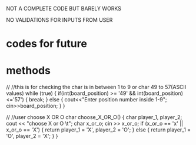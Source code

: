 NOT A COMPLETE CODE BUT BARELY WORKS 

NO VALIDATIONS FOR INPUTS FROM USER



codes for future
====================
methods
========
// //this is for checking the char is in between 1 to 9 or char 49 to 57(ASCII values)
        while (true)
        {
            if(int(board_position) >= '49' && int(board_position) <='57')
            {
                break;
            }
            else
            {
                cout<<"Enter position number inside 1-9";
                cin>>board_position;
            }
        }
        


// //user choose X OR O
    char choose_X_OR_O()
    {
        char player_1, player_2;
        cout << "choose X or O \t";
        char x_or_o;
        cin >> x_or_o;
        if (x_or_o == 'x' || x_or_o == 'X')
        {
            return player_1 = 'X', player_2 = 'O';
        }
        else
        {
            return player_1 = 'O', player_2 = 'X';
        }
    }

